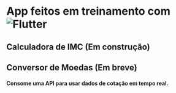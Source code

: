 # App feitos em treinamento com ![Flutter](https://img.shields.io/badge/-Flutter-black?style=flat-square&logo=flutter&logoColor=blue)


## Calculadora de IMC (Em construção)

## Conversor de Moedas (Em breve)

#### Consome uma API para usar dados de cotação em tempo real.

